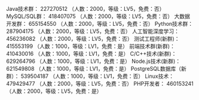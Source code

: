 Java技术群： 227270512 （人数：2000，等级：LV5，免费：否）
MySQL/SQL群： 418407075 （人数：2000，等级：LV5，免费：否）
大数据开发群： 655154550 （人数：2000，等级：LV5，免费：否）
Python技术群： 287904175 （人数：2000，等级：LV5，免费：否）
人工智能深度学习： 456236082 （人数：2000，等级：LV5，免费：否）
测试工程师(新群)： 415553199 （人数：1000，等级：LV1，免费：是）
前端技术群(新群)： 410430016 （人数：1000，等级：LV1，免费：是）
C/C++技术(新群)： 629264796 （人数：1000，等级：LV1，免费：是）
Node.js技术(新群)： 621549808 （人数：1000，等级：LV1，免费：是）
PostgreSQL数据库（新群）： 539504187 （人数：1000，等级：LV1，免费：否）
Linux技术： 479429477 （人数：2000，等级：LV5，免费：否）
PHP开发者： 460153241 （人数：2000，等级：LV5，免费：是）